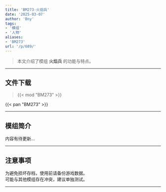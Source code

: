```yaml
---
title: 'BM273-火焰兵'
date: '2025-03-07'
author: 'Bny'
tags:
- '模组'
- '人物'
aliases:
- 'BM273'
url: '/p/689/'
---
```


> 本文介绍了模组 **火焰兵** 的功能与特点。

---

## 文件下载  

> {{< mod "BM273" >}}  

{{< pan "BM273" >}}  

---

## 模组简介

>  
内容有待更新...  

---

## 注意事项

>  
为避免损坏存档，使用前请备份游戏数据。  
可能与其他模组存在冲突，建议单独测试。  

---

